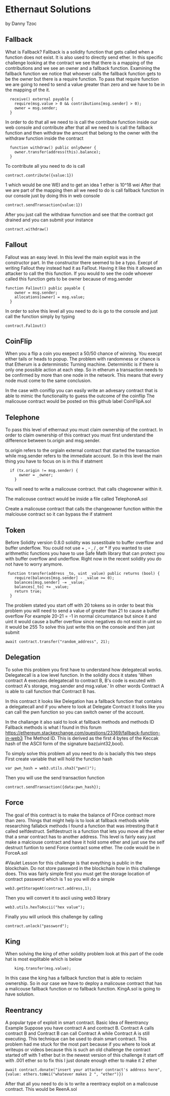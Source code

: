 # Ethernaut Solutions 
by Danny Tzoc 

## Fallback 
What is Fallback?
Fallback is a solidity function that gets called when a function does not exist. It is also used to directly send ether. 
In this specific challenge looking at the contract we see that there is a mapping of the contributions and we see an owner and a fallback function. 
Examining the fallback function we notice that whoever calls the fallback function gets to be the owner but there is a require function. To pass that require function we are going to need to send a value greater than zero and we have to be in the mapping of the it. 
```
  receive() external payable {
    require(msg.value > 0 && contributions[msg.sender] > 0);
    owner = msg.sender;
  }
```
In order to do that all we need to is call the contribute function inside our web console and contribute after that all we need to is call the fallback function and then withdraw the amount that belong to the owner with the withdraw function inside the contract 
```
  function withdraw() public onlyOwner {
    owner.transfer(address(this).balance);
  }
  ```
  To contribute all you need to do is call 
  ```
  contract.contribute({value:1})
  ```
  1 which would be one WEI and to get an idea 1 ether is 10^18 wei
  After that we are part of the mapping then all we need to do is call fallback function in our console just by doing this in web console 
 ```
 contract.sendTransaction{value:1})
```
After you just call the withdraw funnction and see that the contract got drained and you can submit your instance 
```
contract.withdraw()
```
## Fallout 
Fallout was an easy level. In this level the main exploit was in the constructor part. In the constructor there seemed to be a typo. Execpt of writing Fallout they instead had it as Fal1out. Having it like this it allowed an attacker to call the this function. If you would to see the code whoever called this function gets to be owner because of msg.sender

```
function Fal1out() public payable {
    owner = msg.sender;
    allocations[owner] = msg.value;
  }
```
In order to solve this level all you need to do is go to the console and just call the function simply by typing 
```
contract.Fal1out()
```
## CoinFlip 
When you a flip a coin you exepect a 50/50 chance of winning. You execpt either tails or heads to popup. The problem with randomness or chance is that Etherum is a deterministic Turning machine. Determinitic is if there is only one possible action at each step. So in etherum a transaction needs to be confirmed by more than one node in the network. This means that every node must come to the same conclusion. 

In the case with coniflip you can easily write an advesary contract that is able to mimic the functionality to guess the outcome of the coinflip 
The malicouse contract would be posted on this github label CoinFlipA.sol

## Telephone 
To pass this level of ethernaut you must claim ownership of the contract. In order to claim ownership of this contract you must first understand the difference between tx.origin and msg.sender. 

tx.origin refers to the orgialn external contract that started the transaction while msg.sender refers to the immediate account. So in this level the main thing you have to focus on is in this if statment 
```
  if (tx.origin != msg.sender) {
      owner = _owner;
    }
```
You will need to write a malicouse contract. that calls chageowner within it. 

The malicouse contract would be inside a file called TelephoneA.sol

Create a malicouse contract that calls the changeowner function within the malciouse contract so it can bypass the if statment 

## Token 
Before Solidity version 0.8.0 solidity was susestibale to buffer overflow and buffer underflow. You could not use + , - , / , or *
If you wanted to use arithmethic functions you have to use Safe Math library that can protect you with buffer overflow and underflow. Right now in the recent solidity you do not have to worry anymore. 

```
 function transfer(address _to, uint _value) public returns (bool) {
    require(balances[msg.sender] - _value >= 0);
    balances[msg.sender] -= _value;
    balances[_to] += _value;
    return true;
  }

```
The problem stated you start off with 20 tokens so in order to beat this problem you will need to send a value of greater than 21 to cause a buffer overflow 
For example 
20-21 = -1 in normal circumstance but since it and uint it would cause a buffer overflow since negatives do not exist in uint 
so it would be 255 
To solve this just write this on the console and then just submit 
```
await contract.transfer("random_address", 21);

```
## Delegation 
To solve this problem you first have to understand how delegatecall works. Delegatecall is a low level function. In the solidity docs it states 'When contract A executes delegatecall to contract B, B's code is excuted with contract A's storage, msg.sender and msg.value.' In other words Contract A is able to call function that Contrract B has. 

In this contract it looks like Delegation has a fallback function that contains a delegatecall and if you where to look at Delegate Contract it looks like you can call the pwn function so you can switch owner of the account. 

In the challange it also said to look at fallback methods and methods ID 
Fallback methods is what I found in this forum https://ethereum.stackexchange.com/questions/23369/fallback-function-in-web3 
The Method ID. This is derived as the first 4 bytes of the Keccak hash of the ASCII form of the signature baz(uint32,bool).

To simply solve this problem all you need to do is bacially this two steps 
First create variable that will hold the function hash 
```
var pwn_hash = web3.utils.sha3("pwn()");
```
Then you will use the send transaction function
```
contract.sendTransaction({data:pwn_hash});
```
## Force 
The goal of this contract is to make the balance of FOrce contract more than zero. Things that might help is to look at fallback methods while researching fallabck methods I found a function that was intresting that it called selfdestruct. Selfdestruct is a function that lets you move all the ether that a smar contract has to another address. This level is fairly easy just make a malciouse contract and have it hold some ether and just use the self destruct funtion to send Force contract some ether. 
The code would be in ForceA.sol

#Vaulet 
Lesson for this challenge is that eveything is public in the blockchain. Do not store password in the blockchain how in this challenge does. This was fairly simple first you must get the storage location of contract password which is 1 so you will do a simple
```
web3.getStorageAt(contract.address,1);
```
Then you will convert it to ascii using web3 library
```
web3.utils.hexToAscii("hex value");
```
Finally you will unlock this challenge by calling 
```
contract.unlock("password");
```
## King 
When solving the king of ether solidity problem look at this part of the code hat is most explitable which is below 
```
    king.transfer(msg.value);
```
In this case the king has a fallback function that is able to reclaim ownership. So in our case we have to deploy a malicouse contract 
that has a malicouse fallback function or no fallback function. KingA.sol is going to have solution.

## Reentrancy 
A popular type of exploit in smart contract. Basic Idea of Reentrancy 
Example 
Suppose you have contract A and contract B. Contract A calls contract B and Contract B can call Contract A while Contract A is still executing. This technique can be used to drain smart contract. 
This problem had me stuck for the most part because if you where to look at writeups or videos because this is such an old challenge the contract started off with 1 ether but in the newest version of this challenge it start off with .001 ether so to fix this I just donate enough ether to make it 2 ether 
```
await contract.donate("insert your attacker contract's address here",{value: ethers.toWei("whatever makes 2 ", "ether")})

```
After that all you need to do is to write a reentracy exploit on a malicouse contract. This would be ReenA.sol
